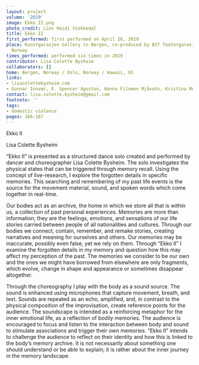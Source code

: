 ```yaml
---
layout: project
volume: '2019'
image: Ekko_II.png
photo_credit: Linn Heidi Stokkedal
title: Ekko II
first_performed: first performed on April 26, 2019
place: Kunstgarasjen Gallery in Bergen, co-produced by BIT Teatergarasjen., Bergen,
  Norway
times_performed: performed six times in 2019
contributor: Lisa Colette Bysheim
collaborators: []
home: Bergen, Norway / Oslo, Norway / Hawaii, US
links:
- lisacolettebysheim.com
- Gunnar Innvær, E. Spencer Agoston, Hanna Filomen Mjåvatn, Kristina Melbø Valvik
contact: lisa.colette.bysheim@gmail.com
footnote: ''
tags:
- domestic violence
pages: 166-167
---
```


Ekko II

Lisa Colette Bysheim

“Ekko II” is presented as a structured dance solo created and performed by dancer and choreographer Lisa Colette Bysheim. The solo investigates the physical states that can be triggered through memory recall. Using the concept of live-research, I explore the forgotten details in specific memories. This searching and remembering of my past life events is the source for the movement material, sound, and spoken words which come together in real-time.

Our bodies act as an archive, the home in which we store all that is within us, a collection of past personal experiences. Memories are more than information; they are the feelings, emotions, and sensations of our life stories carried between people of all nationalities and cultures. Through our bodies we connect, contain, remember, and remake stories, creating narratives and meaning for ourselves and others. Our memories may be inaccurate, possibly even false, yet we rely on them. Through “Ekko II” I examine the forgotten details in my memory and question how this may affect my perception of the past. The memories we consider to be our own and the ones we might have borrowed from elsewhere are only fragments, which evolve, change in shape and appearance or sometimes disappear altogether.

Through the choreography I play with the body as a sound source. The sound is enhanced using microphones that capture movement, breath, and text. Sounds are repeated as an echo, amplified, and, in contrast to the physical composition of the improvisation, create reference points for the audience. The soundscape is intended as a reinforcing metaphor for the inner emotional life, as a reflection of bodily memories. The audience is encouraged to focus and listen to the interaction between body and sound to stimulate associations and trigger their own memories. “Ekko II” intends to challenge the audience to reflect on their identity and how this is linked to the body’s memory archive. It is not necessarily about something one should understand or be able to explain; it is rather about the inner journey in the memory landscape.
